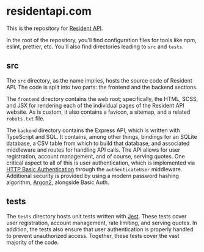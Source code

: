 # residentapi.com

This is the repository for [Resident API](https://residentapi.com).

In the root of the repository, you'll find configuration files for tools like npm, eslint, prettier, etc. You'll also
find directories leading to `src` and `tests`.

## src

The `src` directory, as the name implies, hosts the source code of Resident API. The code is split into two parts: the
frontend and the backend sections.

The `frontend` directory contains the web root; specifically, the HTML, SCSS, and JSX for rendering each of the
individual pages of the Resident API website. As is custom, it also contains a favicon, a sitemap, and a related
`robots.txt` file.

The `backend` directory contains the Express API, which is written with TypeScript and SQL. It contains, among other
things, bindings for an SQLite database, a CSV table from which to build that database, and associated middleware and
routes for handling API calls. The API allows for user registration, account management, and of course, serving quotes.
One critical aspect to all of this is user authentication, which is implemented via [HTTP Basic
Authentication](https://en.wikipedia.org/wiki/Basic_access_authentication) through the `authenticateUser` middleware.
Additional security is provided by using a modern password hashing algorithm,
[Argon2](https://github.com/P-H-C/phc-winner-argon2), alongside Basic Auth.

## tests

The `tests` directory hosts unit tests written with [Jest](https://jestjs.io/). These tests cover user registration,
account management, rate limiting, and serving quotes. In addition, the tests also ensure that user authentication is
properly handled to prevent unauthorized access. Together, these tests cover the vast majority of the code.
